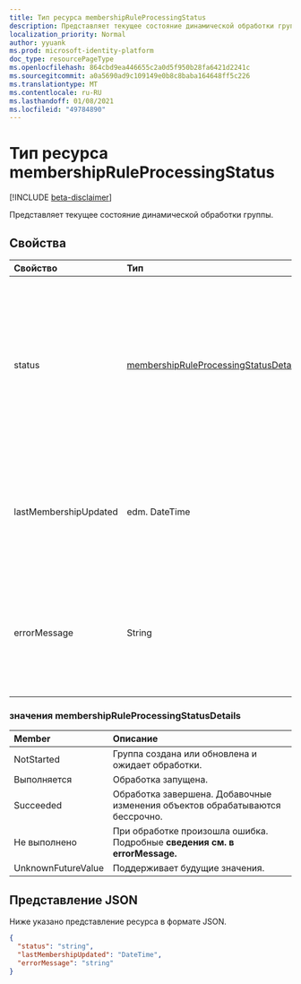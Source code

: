 ```yaml
---
title: Тип ресурса membershipRuleProcessingStatus
description: Представляет текущее состояние динамической обработки группы.
localization_priority: Normal
author: yyuank
ms.prod: microsoft-identity-platform
doc_type: resourcePageType
ms.openlocfilehash: 864cbd9ea446655c2a0d5f950b28fa6421d2241c
ms.sourcegitcommit: a0a5690ad9c109149e0b8c8baba164648ff5c226
ms.translationtype: MT
ms.contentlocale: ru-RU
ms.lasthandoff: 01/08/2021
ms.locfileid: "49784890"
---
```

# <a name="membershipruleprocessingstatus-resource-type"></a>Тип ресурса membershipRuleProcessingStatus

[!INCLUDE [beta-disclaimer](../../includes/beta-disclaimer.md)]

Представляет текущее состояние динамической обработки группы.

## <a name="properties"></a>Свойства

| Свойство | Тип | Описание |
|:-------- |:---- |:----------- |
| status | [membershipRuleProcessingStatusDetails](#membershipruleprocessingstatusdetails-values) | Текущее состояние динамической обработки группы. Возможные значения: `NotStarted` , , , , и `Running` `Succeeded` `Failed` `UnknownFutureValue` .  <br><br> Обязательный. Только для чтения.|
| lastMembershipUpdated | edm. DateTime | Самая новая дата и время обновления членства в динамической группе. <br><br> Необязательно. Только для чтения.|
| errorMessage | String | Подробное сообщение об ошибке, если динамическая обработка группы столкнулась с ошибкой. <br><br> Необязательно. Только для чтения.|

### <a name="membershipruleprocessingstatusdetails-values"></a>значения membershipRuleProcessingStatusDetails

| Member | Описание |
|:-------- |:----------- |
| NotStarted | Группа создана или обновлена и ожидает обработки.|
| Выполняется | Обработка запущена.|
| Succeeded | Обработка завершена. Добавочные изменения объектов обрабатываются бессрочно. |
| Не выполнено | При обработке произошла ошибка. Подробные **сведения см. в errorMessage.** |
| UnknownFutureValue | Поддерживает будущие значения. |

## <a name="json-representation"></a>Представление JSON

Ниже указано представление ресурса в формате JSON.

<!-- {
  "blockType": "resource",
  "optionalProperties": [

  ],
  "@odata.type": "microsoft.graph.membershipRuleProcessingStatus",
  "baseType": null
}-->

```json
{
  "status": "string",
  "lastMembershipUpdated": "DateTime",
  "errorMessage": "string"
}
```
